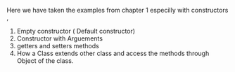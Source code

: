 Here we have taken the examples from chapter 1 especilly with constructors ,

1) Empty constructor ( Default constructor)
2) Constructor with Arguements
3) getters and setters methods
4) How a Class extends other class and access the methods through Object of the class.
